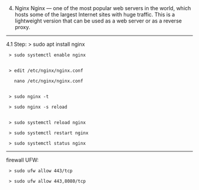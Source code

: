 

## ################################################################
4. Nginx 
Nginx — one of the most popular web servers in the world, which
hosts some of the largest Internet sites with huge
traffic. This is a lightweight version that can be used as
a web server or as a reverse proxy.

-----------------------------------------------------
  4.1 Step:
	 > sudo apt install nginx
  
	 > sudo systemctl enable nginx
  
	 
	 > edit /etc/nginx/nginx.conf
  
	   nano /etc/nginx/nginx.conf

  
	 > sudo nginx -t
  
	 > sudo nginx -s reload

  
	 > sudo systemctl reload nginx
  
	 > sudo systemctl restart nginx
  
	 > sudo systemctl status nginx

-----------------------------------------------------
   firewall UFW:
   
     > sudo ufw allow 443/tcp
     
     > sudo ufw allow 443,8080/tcp
